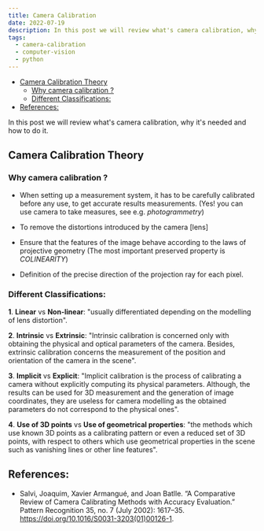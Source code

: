 ```yaml
---
title: Camera Calibration
date: 2022-07-19
description: In this post we will review what's camera calibration, why it's needed and how to do it.
tags: 
  - camera-calibration 
  - computer-vision 
  - python
---
```


- [Camera Calibration Theory](#camera-calibration-theory)
  - [Why camera calibration ?](#why-camera-calibration-)
  - [Different Classifications:](#different-classifications)
- [References:](#references)

In this post we will review what's camera calibration, why it's needed and how to do it.

## Camera Calibration Theory

### Why camera calibration ?

- When setting up a measurement system, it has to be carefully calibrated before any use, to get accurate results measurements. (Yes! you can use camera to take measures, see e.g. _photogrammetry_)

- To remove the distortions introduced by the camera [lens]

- Ensure that the features of the image behave according to the laws of projective geometry (The most important preserved property is _COLINEARITY_)

- Definition of the precise direction of the projection ray for each pixel.

### Different Classifications:

**1**. **Linear** vs **Non-linear**: "usually differentiated depending on the modelling of lens distortion".

**2**. **Intrinsic** vs **Extrinsic**: "Intrinsic calibration is concerned only with obtaining the physical and optical parameters of the camera. Besides, extrinsic calibration concerns the measurement of the position and orientation of the camera in the scene".

**3**. **Implicit** vs **Explicit**: "Implicit calibration is the process of calibrating a camera without explicitly computing its physical parameters. Although, the results can be used for 3D measurement and the generation of image coordinates, they are useless for camera modelling as the obtained parameters do not correspond to the physical ones".

**4**. **Use of 3D points** vs **Use of geometrical properties**: "the methods which use known 3D points as a calibrating pattern or even a reduced set of 3D points, with respect to others which use geometrical properties in the scene such as vanishing lines or other line features".

## References:

- Salvi, Joaquim, Xavier Armangué, and Joan Batlle. “A Comparative Review of Camera Calibrating Methods with Accuracy Evaluation.” Pattern Recognition 35, no. 7 (July 2002): 1617–35. https://doi.org/10.1016/S0031-3203(01)00126-1.
